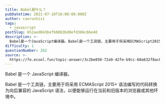 ```yaml
---
title: Babel是什么？
pubDatetime: 2021-07-10T16:00:00.000Z
author: caorushizi
tags:
  - javascript
postSlug: 652aed843befb0863bd8efd366c6be40
description: >-
  Babel是一个JavaScript编译器。Babel是一个工具链，主要用于将采用ECMAScript2015+语法编写的代码转换为向后兼容的JavaScript语法，以便能够运行在当前和旧版本的浏览
difficulty: 1
questionNumber: 262
source: >-
  https://fe.ecool.fun/topic-answer/3c2be850-72a9-42fe-b9cc-60a632f8ac61?orderBy=updateTime&order=desc&tagId=10
---
```


Babel 是一个 JavaScript 编译器。

Babel 是一个工具链，主要用于将采用 ECMAScript 2015+ 语法编写的代码转换为向后兼容的 JavaScript 语法，以便能够运行在当前和旧版本的浏览器或其他环境中。
